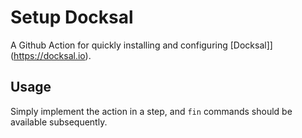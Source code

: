 # Setup Docksal

A Github Action for quickly installing and configuring [Docksal]](https://docksal.io).

## Usage

Simply implement the action in a step, and `fin` commands should be available subsequently.